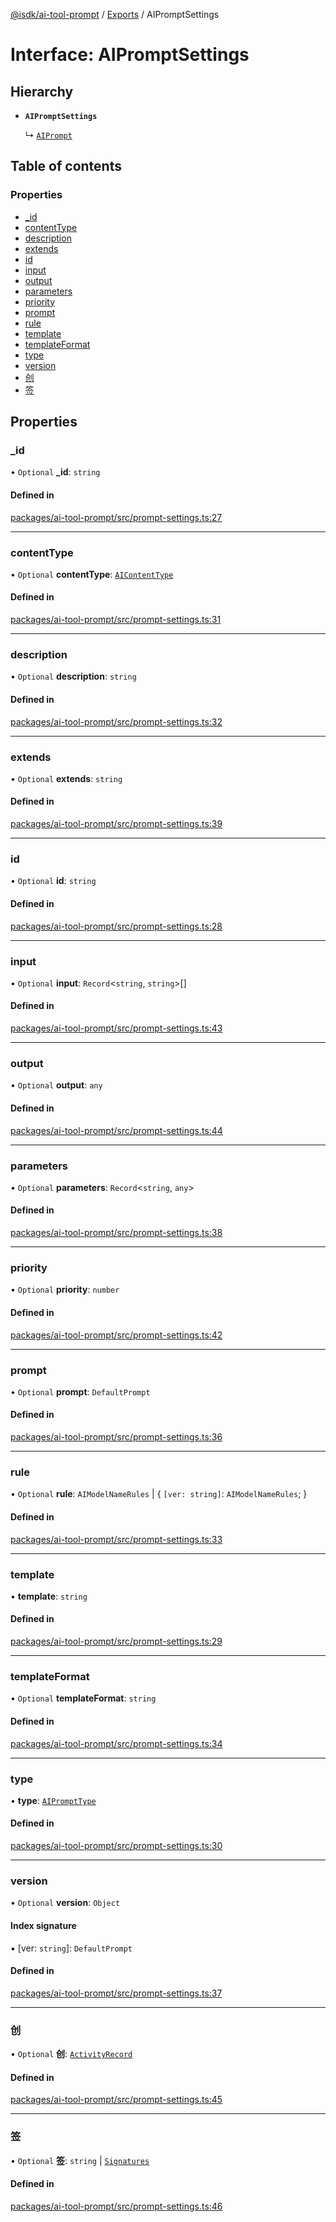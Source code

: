 [@isdk/ai-tool-prompt](../README.md) / [Exports](../modules.md) / AIPromptSettings

# Interface: AIPromptSettings

## Hierarchy

- **`AIPromptSettings`**

  ↳ [`AIPrompt`](../classes/AIPrompt.md)

## Table of contents

### Properties

- [\_id](AIPromptSettings.md#_id)
- [contentType](AIPromptSettings.md#contenttype)
- [description](AIPromptSettings.md#description)
- [extends](AIPromptSettings.md#extends)
- [id](AIPromptSettings.md#id)
- [input](AIPromptSettings.md#input)
- [output](AIPromptSettings.md#output)
- [parameters](AIPromptSettings.md#parameters)
- [priority](AIPromptSettings.md#priority)
- [prompt](AIPromptSettings.md#prompt)
- [rule](AIPromptSettings.md#rule)
- [template](AIPromptSettings.md#template)
- [templateFormat](AIPromptSettings.md#templateformat)
- [type](AIPromptSettings.md#type)
- [version](AIPromptSettings.md#version)
- [创](AIPromptSettings.md#创)
- [签](AIPromptSettings.md#签)

## Properties

### \_id

• `Optional` **\_id**: `string`

#### Defined in

[packages/ai-tool-prompt/src/prompt-settings.ts:27](https://github.com/isdk/ai-tool-prompt.js/blob/0ecc0f13328258348217ee37f7389f66d3abdbdf/src/prompt-settings.ts#L27)

___

### contentType

• `Optional` **contentType**: [`AIContentType`](../modules.md#aicontenttype)

#### Defined in

[packages/ai-tool-prompt/src/prompt-settings.ts:31](https://github.com/isdk/ai-tool-prompt.js/blob/0ecc0f13328258348217ee37f7389f66d3abdbdf/src/prompt-settings.ts#L31)

___

### description

• `Optional` **description**: `string`

#### Defined in

[packages/ai-tool-prompt/src/prompt-settings.ts:32](https://github.com/isdk/ai-tool-prompt.js/blob/0ecc0f13328258348217ee37f7389f66d3abdbdf/src/prompt-settings.ts#L32)

___

### extends

• `Optional` **extends**: `string`

#### Defined in

[packages/ai-tool-prompt/src/prompt-settings.ts:39](https://github.com/isdk/ai-tool-prompt.js/blob/0ecc0f13328258348217ee37f7389f66d3abdbdf/src/prompt-settings.ts#L39)

___

### id

• `Optional` **id**: `string`

#### Defined in

[packages/ai-tool-prompt/src/prompt-settings.ts:28](https://github.com/isdk/ai-tool-prompt.js/blob/0ecc0f13328258348217ee37f7389f66d3abdbdf/src/prompt-settings.ts#L28)

___

### input

• `Optional` **input**: `Record`\<`string`, `string`\>[]

#### Defined in

[packages/ai-tool-prompt/src/prompt-settings.ts:43](https://github.com/isdk/ai-tool-prompt.js/blob/0ecc0f13328258348217ee37f7389f66d3abdbdf/src/prompt-settings.ts#L43)

___

### output

• `Optional` **output**: `any`

#### Defined in

[packages/ai-tool-prompt/src/prompt-settings.ts:44](https://github.com/isdk/ai-tool-prompt.js/blob/0ecc0f13328258348217ee37f7389f66d3abdbdf/src/prompt-settings.ts#L44)

___

### parameters

• `Optional` **parameters**: `Record`\<`string`, `any`\>

#### Defined in

[packages/ai-tool-prompt/src/prompt-settings.ts:38](https://github.com/isdk/ai-tool-prompt.js/blob/0ecc0f13328258348217ee37f7389f66d3abdbdf/src/prompt-settings.ts#L38)

___

### priority

• `Optional` **priority**: `number`

#### Defined in

[packages/ai-tool-prompt/src/prompt-settings.ts:42](https://github.com/isdk/ai-tool-prompt.js/blob/0ecc0f13328258348217ee37f7389f66d3abdbdf/src/prompt-settings.ts#L42)

___

### prompt

• `Optional` **prompt**: `DefaultPrompt`

#### Defined in

[packages/ai-tool-prompt/src/prompt-settings.ts:36](https://github.com/isdk/ai-tool-prompt.js/blob/0ecc0f13328258348217ee37f7389f66d3abdbdf/src/prompt-settings.ts#L36)

___

### rule

• `Optional` **rule**: `AIModelNameRules` \| \{ `[ver: string]`: `AIModelNameRules`;  }

#### Defined in

[packages/ai-tool-prompt/src/prompt-settings.ts:33](https://github.com/isdk/ai-tool-prompt.js/blob/0ecc0f13328258348217ee37f7389f66d3abdbdf/src/prompt-settings.ts#L33)

___

### template

• **template**: `string`

#### Defined in

[packages/ai-tool-prompt/src/prompt-settings.ts:29](https://github.com/isdk/ai-tool-prompt.js/blob/0ecc0f13328258348217ee37f7389f66d3abdbdf/src/prompt-settings.ts#L29)

___

### templateFormat

• `Optional` **templateFormat**: `string`

#### Defined in

[packages/ai-tool-prompt/src/prompt-settings.ts:34](https://github.com/isdk/ai-tool-prompt.js/blob/0ecc0f13328258348217ee37f7389f66d3abdbdf/src/prompt-settings.ts#L34)

___

### type

• **type**: [`AIPromptType`](../modules.md#aiprompttype)

#### Defined in

[packages/ai-tool-prompt/src/prompt-settings.ts:30](https://github.com/isdk/ai-tool-prompt.js/blob/0ecc0f13328258348217ee37f7389f66d3abdbdf/src/prompt-settings.ts#L30)

___

### version

• `Optional` **version**: `Object`

#### Index signature

▪ [ver: `string`]: `DefaultPrompt`

#### Defined in

[packages/ai-tool-prompt/src/prompt-settings.ts:37](https://github.com/isdk/ai-tool-prompt.js/blob/0ecc0f13328258348217ee37f7389f66d3abdbdf/src/prompt-settings.ts#L37)

___

### 创

• `Optional` **创**: [`ActivityRecord`](ActivityRecord.md)

#### Defined in

[packages/ai-tool-prompt/src/prompt-settings.ts:45](https://github.com/isdk/ai-tool-prompt.js/blob/0ecc0f13328258348217ee37f7389f66d3abdbdf/src/prompt-settings.ts#L45)

___

### 签

• `Optional` **签**: `string` \| [`Signatures`](Signatures.md)

#### Defined in

[packages/ai-tool-prompt/src/prompt-settings.ts:46](https://github.com/isdk/ai-tool-prompt.js/blob/0ecc0f13328258348217ee37f7389f66d3abdbdf/src/prompt-settings.ts#L46)
